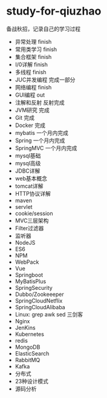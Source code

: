 # study-for-qiuzhao
备战秋招，记录自己的学习过程

* 异常处理             finish
* 常用类学习         finish
* 集合框架             finish
* I/0详解                finish
* 多线程                finish
* JUC并发编程      完成一部分
* 网络编程             finish
* GUI编程              out        
* 注解和反射         反射完成
* JVM研究             完成
* Git                       完成
* Docker                完成
* mybatis               一个月内完成
* Spring                 一个月内完成
* SpringMVC         一个月内完成
* mysql基础
* mysql高级
* JDBC详解
* web基本概念
* tomcat详解
* HTTP协议详解
* maven
* servlet
* cookie/session
* MVC三层架构
* Filter过滤器
* 监听器
* NodeJS
* ES6
* NPM
* WebPack
* Vue
* Springboot
* MyBatisPlus
* SpringSecurity
* Dubbo/Zookeeeper
* SpringCloudNetflix
* SpringCloudAlibaba
* Linux: grep awk sed 三剑客
* Nginx
* JenKins
* Kubernetes
* redis
* MongoDB
* ElasticSearch
* RabbitMQ
* Kafka
* 分布式
* 23种设计模式
* 源码分析
